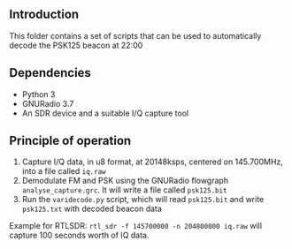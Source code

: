 Introduction
------------

This folder contains a set of scripts that can be used to automatically decode the PSK125 beacon at 22:00

Dependencies
------------

* Python 3
* GNURadio 3.7
* An SDR device and a suitable I/Q capture tool

Principle of operation
----------------------

1. Capture I/Q data, in u8 format, at 20148ksps, centered on 145.700MHz, into a file called `iq.raw`
1. Demodulate FM and PSK using the GNURadio flowgraph `analyse_capture.grc`. It will write a file called `psk125.bit`
1. Run the `varidecode.py` script, which will read `psk125.bit` and write `psk125.txt` with decoded beacon data

Example for RTLSDR: `rtl_sdr -f 145700000 -n 204800000 iq.raw` will capture 100 seconds worth of IQ data.

